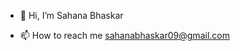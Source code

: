 - 👋 Hi, I’m Sahana Bhaskar

- 📫 How to reach me sahanabhaskar09@gmail.com

<!---
SahanaBha/SahanaBha is a ✨ special ✨ repository because its `README.md` (this file) appears on your GitHub profile.
You can click the Preview link to take a look at your changes.
--->
